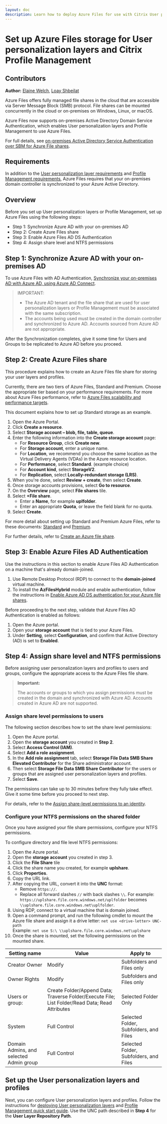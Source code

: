 ```yaml
---
layout: doc
description: Learn how to deploy Azure Files for use with Citrix User personalization layers and Citrix Profile Management
---
```

# Set up Azure Files storage for User personalization layers and Citrix Profile Management

## Contributors

**Author:** [Elaine Welch](mailto:Elaine.Welch@citrix.com), [Loay Shbeilat](mailto:loay.shbeilat@citrix.com) 

Azure Files offers fully managed file shares in the cloud that are accessible via Server Message Block (SMB) protocol. File shares can be mounted concurrently in the cloud or on-premises on Windows, Linux, or macOS.

Azure Files now supports on-premises Active Directory Domain Service Authentication, which enables User personalization layers and Profile Management to use Azure Files.

For full details, see [on-premises Active Directory Service Authentication over SBM for Azure File shares](https://docs.microsoft.com/en-us/azure/storage/files/storage-files-identity-auth-active-directory-enable).

## Requirements

In addition to the [User personalization layer requirements](https://docs.citrix.com/en-us/citrix-virtual-apps-desktops/install-configure/user-personalization-layer.html) and [Profile Management requirements](https://docs.citrix.com/en-us/profile-management/current-release/system-requirements.html), Azure Files requires that your on-premises domain controller is synchronized to your Azure Active Directory.

## Overview

Before you set up User personalization layers or Profile Management, set up Azure Files using the following steps:

-  Step 1: Synchronize Azure AD with your on-premises AD 
-  Step 2: Create Azure Files share
-  Step 3: Enable Azure Files AD DS Authentication
-  Step 4: Assign share level and NTFS permissions

## Step 1: Synchronize Azure AD with your on-premises AD

To use Azure Files with AD Authentication, [Synchronize your on-premises AD with Azure AD, using Azure AD Connect](https://docs.microsoft.com/en-us/azure/active-directory/hybrid/how-to-connect-install-roadmap).

>IMPORTANT:
>
>-  The Azure AD tenant and the file share that are used for user personalization layers or Profile Management must be associated with the same subscription.
>-  The accounts being used must be created in the domain controller and synchronized to Azure AD. Accounts sourced from Azure AD are not appropriate.

After the Synchronization completes, give it some time for Users and Groups to be replicated to Azure AD before you proceed.

## Step 2: Create Azure Files share

This procedure explains how to create an Azure Files file share for storing your user layers and profiles.

Currently, there are two tiers of Azure Files, Standard and Premium. Choose the appropriate tier based on your performance requirements. For more about Azure Files performance, refer to [Azure Files scalability and performance targets](https://docs.microsoft.com/en-us/azure/storage/files/storage-files-scale-targets#file-share-and-file-scale-targets).

This document explains how to set up Standard storage as an example.

1. Open the Azure Portal. 
1. Click **Create a resource**.
1. Select **Storage account – blob, file, table, queue**.
1. Enter the following information into the **Create storage account** page:
   -  For **Resource Group**, click **Create new**.
   -  For **Storage account**, enter a unique name.
   -  For **Location**, we recommend you choose the same location as the Virtual Delivery Agents (VDAs) in the Azure resource location.
   -  For **Performance**, select **Standard**. (example choice)
   -  For **Account kind**, select **StorageV2**.
   -  For **Replication**, select **Locally-redundant storage (LRS)**.
1. When you're done, select **Review + create**, then select **Create**.
1. Once storage accounts provisions, select **Go to resource**.
1. On the **Overview** page, select **File shares** tile.
1. Select **+File share**.
   -  Enter a **Name**, for example **uplfolder**.
   -  Enter an appropriate **Quota**, or leave the field blank for no quota.
1. Select **Create**.

For more detail about setting up Standard and Premium Azure Files, refer to these documents:
[Standard](https://docs.microsoft.com/en-us/azure/storage/files/storage-files-how-to-create-large-file-share?tabs=azure-portal)
 and [Premium](https://docs.microsoft.com/en-us/azure/storage/files/storage-how-to-create-premium-fileshare).

For further details, refer to [Create an Azure file share](https://docs.microsoft.com/en-us/azure/storage/files/storage-how-to-create-file-share?tabs=azure-portal).

## Step 3: Enable Azure Files AD Authentication

Use the instructions in this section to enable Azure Files AD Authentication on a machine that's already domain-joined. 

1. Use Remote Desktop Protocol (RDP) to connect to the **domain-joined** virtual machine.
1. To install the **AzFilesHybrid** module and enable authentication, follow the instructions in [Enable Azure AD DS authentication for your Azure file shares](https://docs.microsoft.com/en-us/azure/storage/files/storage-files-identity-ad-ds-enable).

Before proceeding to the next step, validate that Azure Files AD Authentication is enabled as follows:

1. Open the Azure portal.
1. Open your **storage account** that is tied to your Azure Files.
1. Under **Setting**, select **Configuration**, and confirm that Active Directory (AD) is set to **Enabled**.

## Step 4: Assign share level and NTFS permissions

Before assigning user personalization layers and profiles to users and groups, configure the appropriate access to the Azure Files file share. 

>**Important:**
>
>The accounts or groups to which you assign permissions must be created in the domain and synchronized with Azure AD. Accounts created in Azure AD are not supported.

### Assign share level permissions to users

The following section describes how to set the share level permissions:

1. Open the Azure portal.
1. Open the **storage account** you created in **Step 2**.
1. Select **Access Control (IAM)**.
1. Select **Add a role assignment**.
1. In the **Add role assignment** tab, select **Storage File Data SMB Share Elevated Contributor** for the Share administrator account.
1. Then select **Storage File Data SMB Share Contributor** for the users or groups that are assigned user personalization layers and profiles.
1. Select **Save**.

The permissions can take up to 30 minutes before they fully take effect. Give it some time before you proceed to next step.

For details, refer to the [Assign share-level permissions to an identity](https://docs.microsoft.com/en-us/azure/storage/files/storage-files-identity-ad-ds-assign-permissions).

### Configure your NTFS permissions on the shared folder

Once you have assigned your file share permissions, configure your NTFS permissions. 

To configure directory and file level NTFS permissions:

1. Open the Azure portal.
1. Open the **storage account** you created in step 3.
1. Click the **File Share** tile
1. Click the share name you created, for example **uplshare**.
1. Click **Properties**.
1. Copy the URL link.
1. After copying the URL, convert it into the **UNC** format:
   - Remove `https://`.
   - Replace all forward slashes `//` with back slashes `\\`. For example:  
      `https://uplshare.file.core.windows.net/uplfolder` becomes      
      `\\uplshare.file.core.windows.net\uplfolder`.
1. Using RDP, connect to a virtual machine that is domain joined.
1. Open a command prompt, and run the following cmdlet to mount the Azure file share and assign it a drive letter:
    `net use <drive-letter> UNC-path`   
    Example: `net use S:\ \\uplshare.file.core.windows.net\uplshare`
1. Once the share is mounted, set the following permissions on the mounted share.

| Setting name | Value | Apply to |
|---|---|---|
| Creator Owner|Modify | Subfolders and Files only |
| Owner Rights | Modify | Subfolders and Files only |
| Users or group: | Create Folder/Append Data; Traverse Folder/Execute File; List Folder/Read Data; Read Attributes | Selected Folder Only |
| System | Full Control | Selected Folder, Subfolders, and Files |
| Domain Admins, and selected Admin group | Full Control | Selected Folder, Subfolders, and Files |

## Set up the User personalization layers and profiles

Next, you can configure User personalization layers and profiles. Follow the instructions for [deploying User personalization layers](https://docs.citrix.com/en-us/citrix-virtual-apps-desktops/install-configure/user-personalization-layer.html) and [Profile Management quick start guide](https://docs.citrix.com/en-us/profile-management/current-release/quick-start-guide.html). Use the UNC path described in **Step 4** for the **User Layer Repository Path**.
